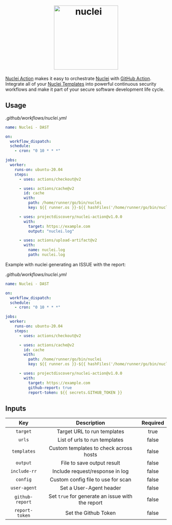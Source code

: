 <h1 align="center">
  <img src="https://github.com/projectdiscovery/nuclei/blob/master/static/nuclei-logo.png" alt="nuclei" width="200px"></a>
  <br>
</h1>

[Nuclei Action](https://github.com/projectdiscovery/nuclei-action) makes it easy to orchestrate [Nuclei](https://github.com/projectdiscovery/nuclei) with [GitHub Action](https://github.com/features/actions).
Integrate all of your [Nuclei Templates](https://github.com/projectdiscovery/nuclei-templates) into powerful continuous security workflows and make it part of your secure software development life cycle.



Usage
-----

*.github/workflows/nuclei.yml*

```yaml
name: Nuclei - DAST

on:
  workflow_dispatch:
  schedule:
    - cron: "0 10 * * *"

jobs:
  worker:
    runs-on: ubuntu-20.04
    steps:
      - uses: actions/checkout@v2

      - uses: actions/cache@v2
        id: cache
        with:
          path: /home/runner/go/bin/nuclei
          key: ${{ runner.os }}-${{ hashFiles('/home/runner/go/bin/nuclei') }}

      - uses: projectdiscovery/nuclei-action@v1.0.0
        with:
          target: https://example.com
          output: "nuclei.log"

      - uses: actions/upload-artifact@v2
        with:
          name: nuclei.log
          path: nuclei.log
```

Example with nuclei generating an ISSUE with the report:

*.github/workflows/nuclei.yml*

```yaml
name: Nuclei - DAST

on:
  workflow_dispatch:
  schedule:
    - cron: "0 10 * * *"

jobs:
  worker:
    runs-on: ubuntu-20.04
    steps:
      - uses: actions/checkout@v2

      - uses: actions/cache@v2
        id: cache
        with:
          path: /home/runner/go/bin/nuclei
          key: ${{ runner.os }}-${{ hashFiles('/home/runner/go/bin/nuclei') }}

      - uses: projectdiscovery/nuclei-action@v1.0.0
        with:
          target: https://example.com
          github-report: true
          report-token: ${{ secrets.GITHUB_TOKEN }}
```

Inputs
------

|       Key       |                   Description                    | Required |
| :-------------: | :----------------------------------------------: | :------: |
|    `target`     |           Target URL to run templates            |   true   |
|     `urls`      |          List of urls to run templates           |  false   |
|   `templates`   |      Custom templates to check across hosts      |  false   |
|    `output`     |            File to save output result            |  false   |
|  `include-rr`   |         Include request/response in log          |  false   |
|    `config`     |        Custom config file to use for scan        |  false   |
|  `user-agent`   |             Set a User-Agent header              |  false   |
| `github-report` | Set `true` for generate an issue with the report |  false   |
| `report-token`  |               Set the Github Token               |  false   |


